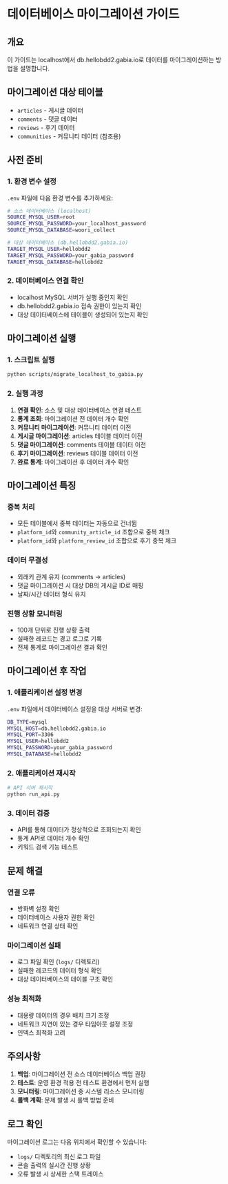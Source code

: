# 데이터베이스 마이그레이션 가이드

## 개요
이 가이드는 localhost에서 db.hellobdd2.gabia.io로 데이터를 마이그레이션하는 방법을 설명합니다.

## 마이그레이션 대상 테이블
- `articles` - 게시글 데이터
- `comments` - 댓글 데이터  
- `reviews` - 후기 데이터
- `communities` - 커뮤니티 데이터 (참조용)

## 사전 준비

### 1. 환경 변수 설정
`.env` 파일에 다음 환경 변수를 추가하세요:

```bash
# 소스 데이터베이스 (localhost)
SOURCE_MYSQL_USER=root
SOURCE_MYSQL_PASSWORD=your_localhost_password
SOURCE_MYSQL_DATABASE=woori_collect

# 대상 데이터베이스 (db.hellobdd2.gabia.io)
TARGET_MYSQL_USER=hellobdd2
TARGET_MYSQL_PASSWORD=your_gabia_password
TARGET_MYSQL_DATABASE=hellobdd2
```

### 2. 데이터베이스 연결 확인
- localhost MySQL 서버가 실행 중인지 확인
- db.hellobdd2.gabia.io 접속 권한이 있는지 확인
- 대상 데이터베이스에 테이블이 생성되어 있는지 확인

## 마이그레이션 실행

### 1. 스크립트 실행
```bash
python scripts/migrate_localhost_to_gabia.py
```

### 2. 실행 과정
1. **연결 확인**: 소스 및 대상 데이터베이스 연결 테스트
2. **통계 조회**: 마이그레이션 전 데이터 개수 확인
3. **커뮤니티 마이그레이션**: 커뮤니티 데이터 이전
4. **게시글 마이그레이션**: articles 테이블 데이터 이전
5. **댓글 마이그레이션**: comments 테이블 데이터 이전
6. **후기 마이그레이션**: reviews 테이블 데이터 이전
7. **완료 통계**: 마이그레이션 후 데이터 개수 확인

## 마이그레이션 특징

### 중복 처리
- 모든 테이블에서 중복 데이터는 자동으로 건너뜀
- `platform_id`와 `community_article_id` 조합으로 중복 체크
- `platform_id`와 `platform_review_id` 조합으로 후기 중복 체크

### 데이터 무결성
- 외래키 관계 유지 (comments → articles)
- 댓글 마이그레이션 시 대상 DB의 게시글 ID로 매핑
- 날짜/시간 데이터 형식 유지

### 진행 상황 모니터링
- 100개 단위로 진행 상황 출력
- 실패한 레코드는 경고 로그로 기록
- 전체 통계로 마이그레이션 결과 확인

## 마이그레이션 후 작업

### 1. 애플리케이션 설정 변경
`.env` 파일에서 데이터베이스 설정을 대상 서버로 변경:

```bash
DB_TYPE=mysql
MYSQL_HOST=db.hellobdd2.gabia.io
MYSQL_PORT=3306
MYSQL_USER=hellobdd2
MYSQL_PASSWORD=your_gabia_password
MYSQL_DATABASE=hellobdd2
```

### 2. 애플리케이션 재시작
```bash
# API 서버 재시작
python run_api.py
```

### 3. 데이터 검증
- API를 통해 데이터가 정상적으로 조회되는지 확인
- 통계 API로 데이터 개수 확인
- 키워드 검색 기능 테스트

## 문제 해결

### 연결 오류
- 방화벽 설정 확인
- 데이터베이스 사용자 권한 확인
- 네트워크 연결 상태 확인

### 마이그레이션 실패
- 로그 파일 확인 (`logs/` 디렉토리)
- 실패한 레코드의 데이터 형식 확인
- 대상 데이터베이스의 테이블 구조 확인

### 성능 최적화
- 대용량 데이터의 경우 배치 크기 조정
- 네트워크 지연이 있는 경우 타임아웃 설정 조정
- 인덱스 최적화 고려

## 주의사항

1. **백업**: 마이그레이션 전 소스 데이터베이스 백업 권장
2. **테스트**: 운영 환경 적용 전 테스트 환경에서 먼저 실행
3. **모니터링**: 마이그레이션 중 시스템 리소스 모니터링
4. **롤백 계획**: 문제 발생 시 롤백 방법 준비

## 로그 확인

마이그레이션 로그는 다음 위치에서 확인할 수 있습니다:
- `logs/` 디렉토리의 최신 로그 파일
- 콘솔 출력의 실시간 진행 상황
- 오류 발생 시 상세한 스택 트레이스

